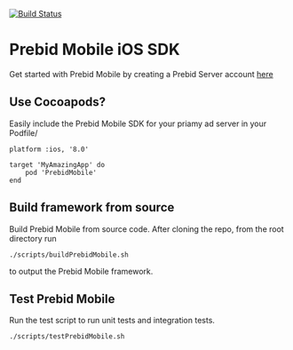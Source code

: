 [![Build Status](https://api.travis-ci.org/prebid/prebid-mobile-ios.svg?branch=master)](https://travis-ci.org/prebid/prebid-mobile-ios)

# Prebid Mobile iOS SDK

Get started with Prebid Mobile by creating a Prebid Server account [here](http://prebid.org/prebid-mobile/prebid-mobile-pbs.html)

## Use Cocoapods?

Easily include the Prebid Mobile SDK for your priamy ad server in your Podfile/

```
platform :ios, '8.0'

target 'MyAmazingApp' do 
    pod 'PrebidMobile'
end
```

## Build framework from source

Build Prebid Mobile from source code. After cloning the repo, from the root directory run

```
./scripts/buildPrebidMobile.sh
```

to output the Prebid Mobile framework.


## Test Prebid Mobile

Run the test script to run unit tests and integration tests.

```
./scripts/testPrebidMobile.sh
```
